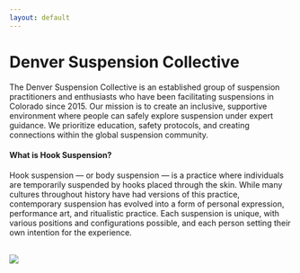 ```yaml
---
layout: default
---
```


<h1 class="h1">Denver Suspension Collective</h1>

<p class="lead">
The Denver Suspension Collective is an established group of suspension practitioners and enthusiasts who have been facilitating suspensions in Colorado since 2015. Our mission is to create an inclusive, supportive environment where people can safely explore suspension under expert guidance. We prioritize education, safety protocols, and creating connections within the global suspension community.
</p>

<div class="text-secondary">
    <h4 class="h4">What is Hook Suspension?</h4>
    <p>
        Hook suspension &mdash; or body suspension &mdash; is a practice where individuals are temporarily suspended by hooks placed through the skin. While many cultures throughout history have had versions of this practice, contemporary suspension has evolved into a form of personal expression, performance art, and ritualistic practice. Each suspension is unique, with various positions and configurations possible, and each person setting their own intention for the experience.
    </p>
</div>

<br/>

<img class="img-fluid img-thumbnail logo" src="{% link {{ site.logo | img_url }} %}"/>
